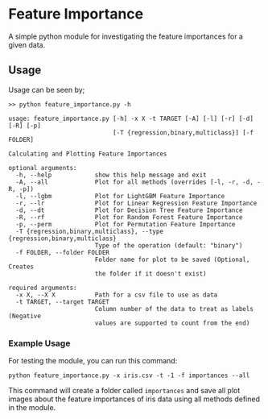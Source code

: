 # Feature Importance

A simple python module for investigating the feature importances for a given data.

## Usage
Usage can be seen by;

    >> python feature_importance.py -h
   
    usage: feature_importance.py [-h] -x X -t TARGET [-A] [-l] [-r] [-d] [-R] [-p]
                                 [-T {regression,binary,multiclass}] [-f FOLDER]

    Calculating and Plotting Feature Importances

    optional arguments:
      -h, --help            show this help message and exit
      -A, --all             Plot for all methods (overrides [-l, -r, -d, -R, -p])
      -l, --lgbm            Plot for LightGBM Feature Importance
      -r, --lr              Plot for Linear Regression Feature Importance
      -d, --dt              Plot for Decision Tree Feature Importance
      -R, --rf              Plot for Random Forest Feature Importance
      -p, --perm            Plot for Permutation Feature Importance
      -T {regression,binary,multiclass}, --type {regression,binary,multiclass}
                            Type of the operation (default: "binary")
      -f FOLDER, --folder FOLDER
                            Folder name for plot to be saved (Optional, Creates
                            the folder if it doesn't exist)

    required arguments:
      -x X, --X X           Path for a csv file to use as data
      -t TARGET, --target TARGET
                            Column number of the data to treat as labels (Negative
                            values are supported to count from the end)
                            
### Example Usage
For testing the module, you can run this command:

    python feature_importance.py -x iris.csv -t -1 -f importances --all

This command will create a folder called `importances` and save all plot images about the feature importances of iris data using all methods defined in the module.
